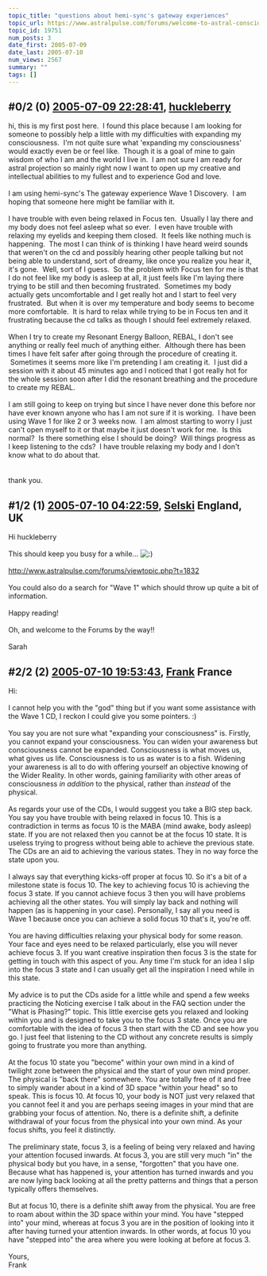 ```yaml
---
topic_title: "questions about hemi-sync's gateway experiences"
topic_url: https://www.astralpulse.com/forums/welcome-to-astral-consciousness!/questions-about-hemi-sync-s-gateway-experiences
topic_id: 19751
num_posts: 3
date_first: 2005-07-09
date_last: 2005-07-10
num_views: 2567
summary: ""
tags: []
---
```


## \#0/2 (0) [2005-07-09 22:28:41](https://www.astralpulse.com/forums/index.php?msg=169638), [huckleberry](https://www.astralpulse.com/forums/profile/?u=9395)  ##
<section>
hi, this is my first post here.  I found this place because I am looking for someone to possibly help a little with my difficulties with expanding my consciousness.  I'm not quite sure what 'expanding my consciousness' would exactly even be or feel like.  Though it is a goal of mine to gain wisdom of who I am and the world I live in.  I am not sure I am ready for astral projection so mainly right now I want to open up my creative and intellectual abilities to my fullest and to experience God and love.
<br>
<br>
I am using hemi-sync's The gateway experience Wave 1 Discovery.  I am hoping that someone here might be familiar with it.
<br>
<br>
I have trouble with even being relaxed in Focus ten.  Usually I lay there and my body does not feel asleep what so ever.  I even have trouble with relaxing my eyelids and keeping them closed.  It feels like nothing much is happening.  The most I can think of is thinking I have heard weird sounds that weren't on the cd and possibly hearing other people talking but not being able to understand, sort of dreamy, like once you realize you hear it, it's gone.  Well, sort of I guess.  So the problem with Focus ten for me is that I do not feel like my body is asleep at all, it just feels like I'm laying there trying to be still and then becoming frustrated.  Sometimes my body actually gets uncomfortable and I get really hot and I start to feel very frustrated.  But when it is over my temperature and body seems to become more comfortable.  It is hard to relax while trying to be in Focus ten and it frustrating because the cd talks as though I should feel extremely relaxed.
<br>
<br>
When I try to create my Resonant Energy Balloon, REBAL, I don't see anything or really feel much of anything either.  Although there has been times I have felt safer after going through the procedure of creating it.  Sometimes it seems more like I'm pretending I am creating it.  I just did a session with it about 45 minutes ago and I noticed that I got really hot for the whole session soon after I did the resonant breathing and the procedure to create my REBAL.
<br>
<br>
I am still going to keep on trying but since I have never done this before nor have ever known anyone who has I am not sure if it is working.  I have been using Wave 1 for like 2 or 3 weeks now.  I am almost starting to worry I just can't open myself to it or that maybe it just doesn't work for me.  Is this normal?  Is there something else I should be doing?  Will things progress as I keep listening to the cds?  I have trouble relaxing my body and I don't know what to do about that.
<br>
<br>
<br>
thank you.
</section>

## \#1/2 (1) [2005-07-10 04:22:59](https://www.astralpulse.com/forums/index.php?msg=169660), [Selski](https://www.astralpulse.com/forums/profile/?u=6012) England, UK ##
<section>
Hi huckleberry
<br>
<br>
This should keep you busy for a while...
<img alt=":)" class="smiley" src="https://www.astralpulse.com/forums/Smileys/fugue/smiley.png" title="Smiley"/>
<br>
<br>
<a class="bbc_link" href="http://www.astralpulse.com/forums/viewtopic.php?t=1832" rel="noopener" target="_blank">
 http://www.astralpulse.com/forums/viewtopic.php?t=1832
</a>
<br>
<br>
You could also do a search for "Wave 1" which should throw up quite a bit of information.
<br>
<br>
Happy reading!
<br>
<br>
Oh, and welcome to the Forums by the way!!
<br>
<br>
Sarah
</section>

## \#2/2 (2) [2005-07-10 19:53:43](https://www.astralpulse.com/forums/index.php?msg=169728), [Frank](https://www.astralpulse.com/forums/profile/?u=359) France ##
<section>
Hi:
<br>
<br>
I cannot help you with the "god" thing but if you want some assistance with the Wave 1 CD, I reckon I could give you some pointers. :)
<br>
<br>
You say you are not sure what "expanding your consciousness" is. Firstly, you cannot expand your consciousness. You can widen your awareness but consciousness cannot be expanded. Consciousness is what moves us, what gives us life. Consciousness is to us as water is to a fish. Widening your awareness is all to do with offering yourself an objective knowing of the Wider Reality. In other words, gaining familiarity with other areas of consciousness
<i>
 in addition
</i>
to the physical, rather than
<i>
 instead
</i>
of the physical.
<br>
<br>
As regards your use of the CDs, I would suggest you take a BIG step back. You say you have trouble with being relaxed in focus 10. This is a contradiction in terms as focus 10 is the MABA (mind awake, body asleep) state. If you are not relaxed then you cannot be at the focus 10 state. It is useless trying to progress without being able to achieve the previous state. The CDs are an aid to achieving the various states. They in no way force the state upon you.
<br>
<br>
I always say that everything kicks-off proper at focus 10. So it's a bit of a milestone state is focus 10. The key to achieving focus 10 is achieving the focus 3 state. If you cannot achieve focus 3 then you will have problems achieving all the other states. You will simply lay back and nothing will happen (as is happening in your case). Personally, I say all you need is Wave 1 because once you can achieve a solid focus 10 that's it, you're off.
<br>
<br>
You are having difficulties relaxing your physical body for some reason. Your face and eyes need to be relaxed particularly, else you will never achieve focus 3. If you want creative inspiration then focus 3 is the state for getting in touch with this aspect of you. Any time I'm stuck for an idea I slip into the focus 3 state and I can usually get all the inspiration I need while in this state.
<br>
<br>
My advice is to put the CDs aside for a little while and spend a few weeks practicing the Noticing exercise I talk about in the FAQ section under the "What is Phasing?" topic. This little exercise gets you relaxed and looking within you and is designed to take you to the focus 3 state. Once you are comfortable with the idea of focus 3 then start with the CD and see how you go. I just feel that listening to the CD without any concrete results is simply going to frustrate you more than anything.
<br>
<br>
At the focus 10 state you "become" within your own mind in a kind of twilight zone between the physical and the start of your own mind proper. The physical is "back there" somewhere. You are totally free of it and free to simply wander about in a kind of 3D space "within your head" so to speak. This is focus 10. At focus 10, your body is NOT just very relaxed that you cannot feel it and you are perhaps seeing images in your mind that are grabbing your focus of attention. No, there is a definite shift, a definite withdrawal of your focus from the physical into your own mind. As your focus shifts, you feel it distinctly.
<br>
<br>
The preliminary state, focus 3, is a feeling of being very relaxed and having your attention focused inwards. At focus 3, you are still very much "in" the physical body but you have, in a sense, "forgotten" that you have one. Because what has happened is, your attention has turned inwards and you are now lying back looking at all the pretty patterns and things that a person typically offers themselves.
<br>
<br>
But at focus 10, there is a definite shift away from the physical. You are free to roam about within the 3D space within your mind. You have "stepped into" your mind, whereas at focus 3 you are in the position of looking into it after having turned your attention inwards. In other words, at focus 10 you have "stepped into" the area where you were looking at before at focus 3.
<br>
<br>
Yours,
<br>
Frank
</section>